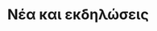 ---
templateKey: templates/news
type: 0
slug: /news/
language: gr
title: Νέα και εκδηλώσεις
description: Lorem ipsum dolor sit amet, consectetuer adipiscing elit, sed diam nonummy nibh euismod tincidunt ut laoreet dolore magna aliquam erat volutpat. Ut wisi enim ad minim veniam, quis nostrud exerci tation ullamcorper suscipit lobortis nisl ut aliquip.
---